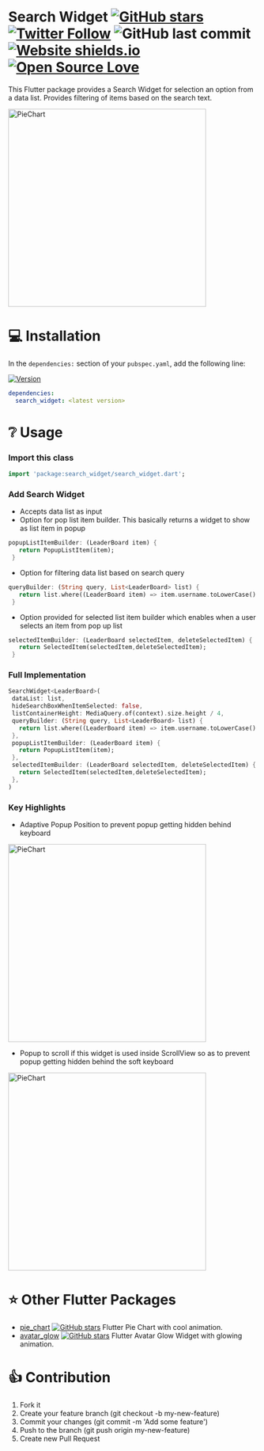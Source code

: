 # Search Widget [![GitHub stars](https://img.shields.io/github/stars/apgapg/search_widget.svg?style=social)](https://github.com/apgapg/search_widget) [![Twitter Follow](https://img.shields.io/twitter/url/https/@ayushpgupta.svg?style=social)](https://twitter.com/ayushpgupta) ![GitHub last commit](https://img.shields.io/github/last-commit/apgapg/search_widget.svg) [![Website shields.io](https://img.shields.io/website-up-down-green-red/http/shields.io.svg)](https://play.google.com/store/apps/details?id=com.coddu.flutterprofile)[![Open Source Love](https://badges.frapsoft.com/os/v2/open-source.svg?v=103)](https://github.com/apgapg/search_widget)


This Flutter package provides a Search Widget for selection an option from a data list. Provides filtering of items based on the search text.

<img src="https://raw.githubusercontent.com/apgapg/search_widget/master/src/s1.gif"  height = "400" alt="PieChart">

# 💻 Installation
In the `dependencies:` section of your `pubspec.yaml`, add the following line:

[![Version](https://img.shields.io/pub/v/search_widget.svg)](https://pub.dartlang.org/packages/search_widget)

```yaml
dependencies:
  search_widget: <latest version>
```

# ❔ Usage

### Import this class

```dart
import 'package:search_widget/search_widget.dart';
```

### Add Search Widget
- Accepts data list as input
- Option for pop list item builder. This basically returns a widget to show as list item in popup
```dart
popupListItemBuilder: (LeaderBoard item) {
   return PopupListItem(item);
 }
```
- Option for filtering data list based on search query
```dart
queryBuilder: (String query, List<LeaderBoard> list) {
   return list.where((LeaderBoard item) => item.username.toLowerCase().contains(query.toLowerCase())).toList();
 }
```
- Option provided for selected list item builder which enables when a user selects an item from pop up list
```dart
selectedItemBuilder: (LeaderBoard selectedItem, deleteSelectedItem) {
   return SelectedItem(selectedItem,deleteSelectedItem);
 }
```


### Full Implementation
```dart
SearchWidget<LeaderBoard>(
 dataList: list,
 hideSearchBoxWhenItemSelected: false,
 listContainerHeight: MediaQuery.of(context).size.height / 4,
 queryBuilder: (String query, List<LeaderBoard> list) {
   return list.where((LeaderBoard item) => item.username.toLowerCase().contains(query.toLowerCase())).toList();
 },
 popupListItemBuilder: (LeaderBoard item) {
   return PopupListItem(item);
 },
 selectedItemBuilder: (LeaderBoard selectedItem, deleteSelectedItem) {
   return SelectedItem(selectedItem,deleteSelectedItem);
 },
)
```
### Key Highlights
- Adaptive Popup Position to prevent popup getting hidden behind keyboard
<img src="https://raw.githubusercontent.com/apgapg/search_widget/master/src/s2.gif"  height = "400" alt="PieChart">

- Popup to scroll if this widget is used inside ScrollView so as to prevent popup getting hidden behind the soft keyboard
<img src="https://raw.githubusercontent.com/apgapg/search_widget/master/src/s3.gif"  height = "400" alt="PieChart">


# ⭐ Other Flutter Packages
- [pie_chart](https://pub.dartlang.org/packages/pie_chart)  [![GitHub stars](https://img.shields.io/github/stars/apgapg/pie_chart.svg?style=social)](https://github.com/apgapg/pie_chart)  Flutter Pie Chart with cool animation.
- [avatar_glow](https://pub.dartlang.org/packages/avatar_glow)  [![GitHub stars](https://img.shields.io/github/stars/apgapg/avatar_glow.svg?style=social)](https://github.com/apgapg/avatar_glow)  Flutter Avatar Glow Widget with glowing animation.

# 👍 Contribution
1. Fork it
2. Create your feature branch (git checkout -b my-new-feature)
3. Commit your changes (git commit -m 'Add some feature')
4. Push to the branch (git push origin my-new-feature)
5. Create new Pull Request
